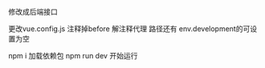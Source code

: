 <p>
  修改成后端接口
</p>
<p>
更改vue.config.js
注释掉before
解注释代理
路径还有
env.development的可设置为空


npm i 加载依赖包
npm run dev 开始运行
</p>